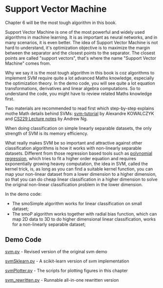 # Support Vector Machine

Chapter 6 will be the most tough algorithm in this book.

Support Vector Machine is one of the most powerful and widely used algorithms in machine learning. It is as important as neural networks, and in many scenarios, it is even better. The idea of Support Vector Machine is not hard to understand, it's optimization objective is to maximize the margin between the separator and the closest points to the separator. The closest points are called "support vectors", that's where the name "Support Vector Machine" comes from.

Why we say it is the most tough algorithm in this book is coz algorithms to implement SVM require quite a lot advanced Maths knowledge, especially the optimization theory. In the demo code, you will see quite a lot equation transformations, derivatives and linear algebra computations. So to understand the code, you might have to review related Maths knowledge first.

Two materials are recommended to read first which step-by-step explains mothe Math details behind SVMs: [svm-tutorial](https://www.svm-tutorial.com/svm-tutorial/) by 
Alexandre KOWALCZYK and [CS229 Lecture notes](http://cs229.stanford.edu/notes/cs229-notes3.pdf) by Andrew Ng.

When doing classification on simple linearly separable datasets, the only strength of SVM is its memory efficiency.

What really makes SVM be so important and attractive against other classification algorithms is how it works with non-linearly separable datasets. Different from those regression based tools such as [polynomial regression](https://en.wikipedia.org/wiki/Polynomial_regression), which tries to fit a higher order equation and requires exponentially growing heavey computation, the idea in SVM, called the kernel trick, is, as long as you can find a suitable kernel function, you can map your non-linear dataset from a lower dimension to a higher dimension, so that you can do cheap linear classification in a higher dimension to solve the original non-linear classification problem in the lower dimension.

In the demo code:
- The smoSimple algorithm works for linear classification on small dataset;
- The smoP algorithm works together with radial bias function, which can map 2D data to 3D to do higher dimensional linear classification, works for a non-linearly separable dataset;

## Demo Code

[svm.py](svm.py) - Revised version of the original svm demo

[svmSklearn.py](svmSklearn.py) - A scikit-learn version of svm implementation

[svmPlotter.py](svmPlotter.py) - The scripts for plotting figures in this chapter

[svm_rewritten.py](svm_rewritten.py) - Runnable all-in-one rewritten version
